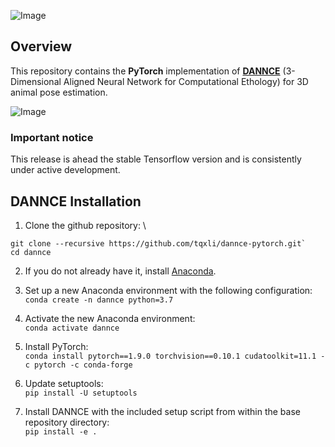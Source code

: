 ![Image](./common/dannce_logo.png)

## Overview
This repository contains the **PyTorch** implementation of [**DANNCE**](https://github.com/spoonsso/dannce/tree/master) (3-Dimensional Aligned Neural Network for Computational Ethology) for 3D animal pose estimation.

![Image](./common/Figure1.png)

### Important notice
This release is ahead the stable Tensorflow version and is consistently under active development. 


## DANNCE Installation

1. Clone the github repository: \
```
git clone --recursive https://github.com/tqxli/dannce-pytorch.git`
cd dannce
```
2. If you do not already have it, install [Anaconda](https://www.anaconda.com/products/individual).

3. Set up a new Anaconda environment with the following configuration: \
`conda create -n dannce python=3.7`

4. Activate the new Anaconda environment: \
`conda activate dannce`

5. Install PyTorch: \
`conda install pytorch==1.9.0 torchvision==0.10.1 cudatoolkit=11.1 -c pytorch -c conda-forge`

6. Update setuptools: \
`pip install -U setuptools`

7. Install DANNCE with the included setup script from within the base repository directory: \
`pip install -e .`
